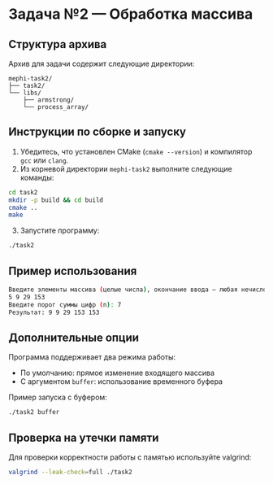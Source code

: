 # Задача №2 — Обработка массива

## Структура архива

Архив для задачи содержит следующие директории:

```
mephi-task2/
├── task2/
└── libs/
    ├── armstrong/
    └── process_array/
```

## Инструкции по сборке и запуску

1. Убедитесь, что установлен CMake (`cmake --version`) и компилятор `gcc` или `clang`.
2. Из корневой директории `mephi-task2` выполните следующие команды:

```bash
cd task2
mkdir -p build && cd build
cmake ..
make
```

3. Запустите программу:

```bash
./task2
```

## Пример использования

```bash
Введите элементы массива (целые числа), окончание ввода — любая нечисловая строка:
5 9 29 153
Введите порог суммы цифр (n): 7
Результат: 9 9 29 153 153
```

## Дополнительные опции

Программа поддерживает два режима работы:
- По умолчанию: прямое изменение входящего массива
- С аргументом `buffer`: использование временного буфера

Пример запуска с буфером:
```bash
./task2 buffer
```

## Проверка на утечки памяти

Для проверки корректности работы с памятью используйте valgrind:

```bash
valgrind --leak-check=full ./task2
```
